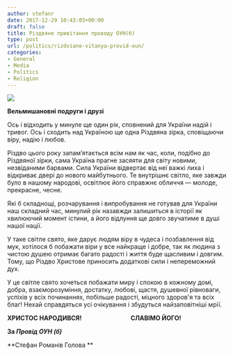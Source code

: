 ```yaml
---
author: stefanr
date: 2017-12-29 10:43:03+00:00
draft: false
title: Різдвяне привітання проводу ОУН(б)
type: post
url: /politics/rizdviane-vitanya-provid-oun/
categories:
- General
- Media
- Politics
- Religion
---
```


![](http://www.ozeukes.com/wp-content/uploads/2017/12/Vitania_OUN.jpg)



**Вельмишановні подруги i друзі**


Ось і відходить у минуле ще один рік, сповнений для України надій і тривог. Ось і сходить над Україною ще одна Різдвяна зірка, сповіщаючи віру, надію і любов.

Різдво цього року запам’ятається всім нам як час, коли, подібно до Різдвяної зірки, сама Україна прагне засяяти для світу новими, незвіданими барвами. Сила України відвертає від неї важкі лиха і відкриває двері до нового майбутнього. Те внутрішнє світло, яке завжди було в нашому народові, освітлює його справжнє обличчя — молоде, прекрасне, чесне.

Які б складнощі, розчарування і випробування не готував для України наш складний час, минулий рік назавжди залишиться в історії як хвилюючий момент істини, а його відлуння ще довго звучатиме в душі нашої нації.

У таке світле свято, яке дарує людям віру в чудеса і позбавлення від мук, хотілося б побажати віри у все найкраще і добре, так як людина з чистою душею отримає багато радості і життя буде щасливим і довгим. Тому, що Різдво Христове приносить додаткові сили і непереможний дух.

У це світле свято хочеться побажати миру і спокою в кожному домі, добра, взаєморозуміння, достатку, любові, щастя, душевної рівноваги, успіхів у всіх починаннях, побільше радості, міцного здоров'я та всіх благ! Нехай справдяться усі очікування і збудуться найзаповітніші мрії.


**ХРИСТОС НАРОДИВСЯ!                                  СЛАВІМО ЙОГО!**




**За _Провід ОУН (б)_**




**Стефан Романів
Голова **
